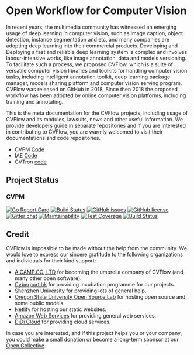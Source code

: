 # Open Workflow for Computer Vision

In recent years, the multimedia community has witnessed an emerging usage of deep learning in computer vision, such as image caption, object detection, instance segmentation and etc, and many companies are adopting deep learning into their commercial products. Developing and Deploying a fast and reliable deep learning system is complex and involves labour-intensive works, like image annotation, data and models versioning. To facilitate such a process, we proposed CVFlow, which is a suite of versatile computer vision libraries and toolkits for handling computer vision tasks, including intelligent annotation toolkit, deep learning package manager, models sharing platform and computer vision serving program. CVFlow was released on GitHub in 2018, Since then 2018 the proposed workflow has been adopted by online computer vision platforms, including training and annotating.

This is the meta documentation for the CVFlow projects, including usage of CVFlow and its modules, lawsuits, news and other useful information. We provide developers guide in separate repositories and if you are interested in contributing to CVFlow, you are warmly welcomed to visit their documentations and code repositories.

* CVPM [Code](https://github.com/unarxiv/cvpm)
* IAE [Code](https://github.com/unarxiv/iae)
* CVTron [code](https://github.com/unarxiv/cvtron)

## Project Status

### CVPM

[![Go Report Card](https://goreportcard.com/badge/github.com/unarxiv/cvpm)](https://goreportcard.com/report/github.com/unarxiv/cvpm)
[![Build Status](https://travis-ci.org/unarxiv/CVPM.svg?branch=master)](https://travis-ci.org/unarxiv/CVPM)
[![GitHub issues](https://img.shields.io/github/issues/unarxiv/cvpm.svg?style=flat-square)](https://github.com/unarxiv/cvpm/issues)
[![GitHub license](https://img.shields.io/github/license/unarxiv/cvpm.svg?style=flat-square)](https://github.com/unarxiv/CVPM/blob/master/LICENSE)
[![Gitter chat](https://badges.gitter.im/gitterHQ/gitter.png)](https://gitter.im/unarxiv/cvpm)
[![Maintainability](https://api.codeclimate.com/v1/badges/d66183d5e7ed7d8f0ca2/maintainability)](https://codeclimate.com/github/unarxiv/CVPM/maintainability)
[![Test Coverage](https://api.codeclimate.com/v1/badges/d66183d5e7ed7d8f0ca2/test_coverage)](https://codeclimate.com/github/unarxiv/CVPM/test_coverage)
[![Build Status](https://dev.azure.com/2013150080/CVPM/_apis/build/status/unarxiv.CVPM)](https://dev.azure.com/2013150080/CVPM/_build/latest?definitionId=1)

## Credit

CVFlow is impossible to be made without the help from the community. We would love to express our sincere gratitude to the following organizations and individuals for their kind support:

* [AICAMP.CO.,LTD](https://autoai.org) for becoming the umbrella company of CVFlow (and many other open software).
* [Cyberport.hk](https://cyberport.hk) for providing incubation programme for our projects.
* [Shenzhen University](https://www.szu.edu.cn) for providing lots of general help.
* [Oregon State University Open Source Lab](https://osuosl.org/) for hosting open source and some public models.
* [Netlify](https://www.netlify.com/) for hosting our static websites.
* [Amazon Web Services](https://aws.amazon.com) for providing general web services.
* [DiDi Cloud](https://www.didiyun.com/?channel=14204) for providing cloud services.

In case you are interested, and if this project helps you or your company, you could make a small donation or become a long-term sponsor at our [Open Collective](http://opencollective.com/autoai).
